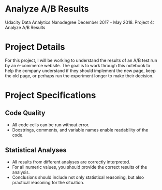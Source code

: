# Analyze A/B Results

Udacity Data Analytics Nanodegree December 2017 - May 2018. Project 4: Analyze A/B Results 

# Project Details
For this project, I will be working to understand the results of an A/B test run by an e-commerce website. The goal is to work through this notebook to help the company understand if they should implement the new page, keep the old page, or perhaps run the experiment longer to make their decision.

# Project Specifications
## Code Quality 
- All code cells can be run without error.
- Docstrings, comments, and variable names enable readability of the code.

## Statistical Analyses
- All results from different analyses are correctly interpreted.
- For all numeric values, you should provide the correct results of the analysis.
- Conclusions should include not only statistical reasoning, but also practical reasoning for the situation.
